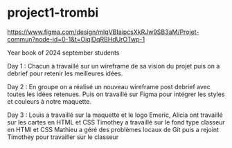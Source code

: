 # project1-trombi

https://www.figma.com/design/mIqVBIaipcsXkRJw9SB3aM/Projet-commun?node-id=0-1&t=OiqlDqRBHdUrOTwp-1

Year book of 2024 september students

Day 1 :
Chacun a travaillé sur un wireframe de sa vision du projet puis on a debrief pour retenir les meilleures idées.

Day 2 :
En groupe on a réalisé un nouveau wireframe post debrief avec toutes les idées retenues.
Puis on travaillé sur Figma pour intégrer les styles et couleurs à notre maquette.

Day 3 :
Louis a travaillé sur la maquette et le logo
Emeric, Alicia ont travaillé sur les cartes en HTML et CSS
Timothey a travaillé sur le fond type classeur en HTMl et CSS
Mathieu a géré des problèmes locaux de Git puis a rejoint Timothey pour travailler sur le classeur
